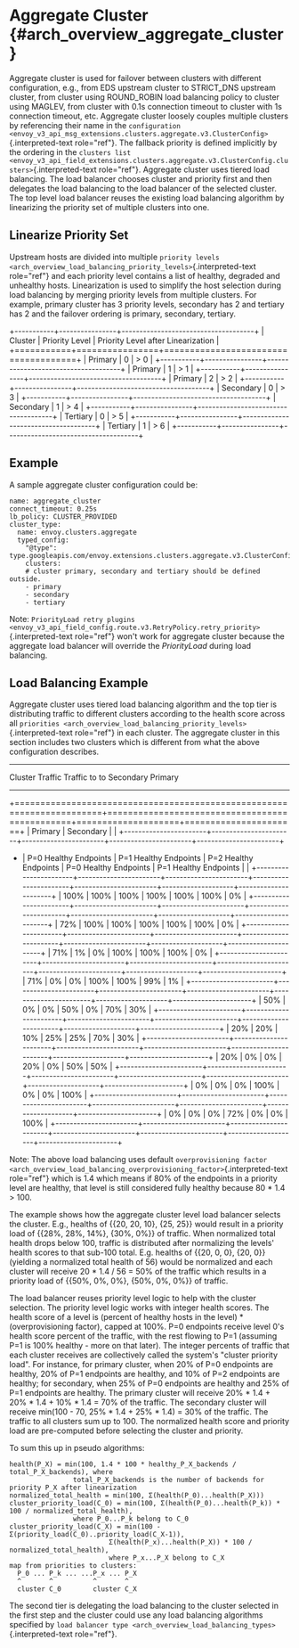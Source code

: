 Aggregate Cluster {#arch_overview_aggregate_cluster}
=================

Aggregate cluster is used for failover between clusters with different
configuration, e.g., from EDS upstream cluster to STRICT_DNS upstream
cluster, from cluster using ROUND_ROBIN load balancing policy to cluster
using MAGLEV, from cluster with 0.1s connection timeout to cluster with
1s connection timeout, etc. Aggregate cluster loosely couples multiple
clusters by referencing their name in the
`configuration <envoy_v3_api_msg_extensions.clusters.aggregate.v3.ClusterConfig>`{.interpreted-text
role="ref"}. The fallback priority is defined implicitly by the ordering
in the
`clusters list <envoy_v3_api_field_extensions.clusters.aggregate.v3.ClusterConfig.clusters>`{.interpreted-text
role="ref"}. Aggregate cluster uses tiered load balancing. The load
balancer chooses cluster and priority first and then delegates the load
balancing to the load balancer of the selected cluster. The top level
load balancer reuses the existing load balancing algorithm by
linearizing the priority set of multiple clusters into one.

Linearize Priority Set
----------------------

Upstream hosts are divided into multiple
`priority levels <arch_overview_load_balancing_priority_levels>`{.interpreted-text
role="ref"} and each priority level contains a list of healthy, degraded
and unhealthy hosts. Linearization is used to simplify the host
selection during load balancing by merging priority levels from multiple
clusters. For example, primary cluster has 3 priority levels, secondary
has 2 and tertiary has 2 and the failover ordering is primary,
secondary, tertiary.

+-----------+----------------+-------------------------------------+
| Cluster   | Priority Level | Priority Level after Linearization  |
+===========+================+=====================================+
| Primary   | 0              | > 0                                 |
+-----------+----------------+-------------------------------------+
| Primary   | 1              | > 1                                 |
+-----------+----------------+-------------------------------------+
| Primary   | 2              | > 2                                 |
+-----------+----------------+-------------------------------------+
| Secondary | 0              | > 3                                 |
+-----------+----------------+-------------------------------------+
| Secondary | 1              | > 4                                 |
+-----------+----------------+-------------------------------------+
| Tertiary  | 0              | > 5                                 |
+-----------+----------------+-------------------------------------+
| Tertiary  | 1              | > 6                                 |
+-----------+----------------+-------------------------------------+

Example
-------

A sample aggregate cluster configuration could be:

``` {.yaml}
name: aggregate_cluster
connect_timeout: 0.25s
lb_policy: CLUSTER_PROVIDED
cluster_type:
  name: envoy.clusters.aggregate
  typed_config:
    "@type": type.googleapis.com/envoy.extensions.clusters.aggregate.v3.ClusterConfig
    clusters:
    # cluster primary, secondary and tertiary should be defined outside.
    - primary
    - secondary
    - tertiary
```

Note:
`PriorityLoad retry plugins <envoy_v3_api_field_config.route.v3.RetryPolicy.retry_priority>`{.interpreted-text
role="ref"} won\'t work for aggregate cluster because the aggregate load
balancer will override the *PriorityLoad* during load balancing.

Load Balancing Example
----------------------

Aggregate cluster uses tiered load balancing algorithm and the top tier
is distributing traffic to different clusters according to the health
score across all
`priorities <arch_overview_load_balancing_priority_levels>`{.interpreted-text
role="ref"} in each cluster. The aggregate cluster in this section
includes two clusters which is different from what the above
configuration describes.

  --------------------------------------------------- --------- -----------
  Cluster                                             Traffic   Traffic to
                                                      to        Secondary
                                                      Primary   

  --------------------------------------------------- --------- -----------

+=======================================================================+===============================================+====================+======================+
\| Primary \| Secondary \| \|
+\-\-\-\-\-\-\-\-\-\-\-\-\-\-\-\-\-\-\-\-\-\--+\-\-\-\-\-\-\-\-\-\-\-\-\-\-\-\-\-\-\-\-\-\--+\-\-\-\-\-\-\-\-\-\-\-\-\-\-\-\-\-\-\-\-\-\--+\-\-\-\-\-\-\-\-\-\-\-\-\-\-\-\-\-\-\-\-\-\--+\-\-\-\-\-\-\-\-\-\-\-\-\-\-\-\-\-\-\-\-\-\--+
+ \| P=0 Healthy Endpoints \| P=1 Healthy Endpoints \| P=2 Healthy
Endpoints \| P=0 Healthy Endpoints \| P=1 Healthy Endpoints \| \|
+\-\-\-\-\-\-\-\-\-\-\-\-\-\-\-\-\-\-\-\-\-\--+\-\-\-\-\-\-\-\-\-\-\-\-\-\-\-\-\-\-\-\-\-\--+\-\-\-\-\-\-\-\-\-\-\-\-\-\-\-\-\-\-\-\-\-\--+\-\-\-\-\-\-\-\-\-\-\-\-\-\-\-\-\-\-\-\-\-\--+\-\-\-\-\-\-\-\-\-\-\-\-\-\-\-\-\-\-\-\-\-\--+\-\-\-\-\-\-\-\-\-\-\-\-\-\-\-\-\-\-\--+\-\-\-\-\-\-\-\-\-\-\-\-\-\-\-\-\-\-\-\-\--+
\| 100% \| 100% \| 100% \| 100% \| 100% \| 100% \| 0% \|
+\-\-\-\-\-\-\-\-\-\-\-\-\-\-\-\-\-\-\-\-\-\--+\-\-\-\-\-\-\-\-\-\-\-\-\-\-\-\-\-\-\-\-\-\--+\-\-\-\-\-\-\-\-\-\-\-\-\-\-\-\-\-\-\-\-\-\--+\-\-\-\-\-\-\-\-\-\-\-\-\-\-\-\-\-\-\-\-\-\--+\-\-\-\-\-\-\-\-\-\-\-\-\-\-\-\-\-\-\-\-\-\--+\-\-\-\-\-\-\-\-\-\-\-\-\-\-\-\-\-\-\--+\-\-\-\-\-\-\-\-\-\-\-\-\-\-\-\-\-\-\-\-\--+
\| 72% \| 100% \| 100% \| 100% \| 100% \| 100% \| 0% \|
+\-\-\-\-\-\-\-\-\-\-\-\-\-\-\-\-\-\-\-\-\-\--+\-\-\-\-\-\-\-\-\-\-\-\-\-\-\-\-\-\-\-\-\-\--+\-\-\-\-\-\-\-\-\-\-\-\-\-\-\-\-\-\-\-\-\-\--+\-\-\-\-\-\-\-\-\-\-\-\-\-\-\-\-\-\-\-\-\-\--+\-\-\-\-\-\-\-\-\-\-\-\-\-\-\-\-\-\-\-\-\-\--+\-\-\-\-\-\-\-\-\-\-\-\-\-\-\-\-\-\-\--+\-\-\-\-\-\-\-\-\-\-\-\-\-\-\-\-\-\-\-\-\--+
\| 71% \| 1% \| 0% \| 100% \| 100% \| 100% \| 0% \|
+\-\-\-\-\-\-\-\-\-\-\-\-\-\-\-\-\-\-\-\-\-\--+\-\-\-\-\-\-\-\-\-\-\-\-\-\-\-\-\-\-\-\-\-\--+\-\-\-\-\-\-\-\-\-\-\-\-\-\-\-\-\-\-\-\-\-\--+\-\-\-\-\-\-\-\-\-\-\-\-\-\-\-\-\-\-\-\-\-\--+\-\-\-\-\-\-\-\-\-\-\-\-\-\-\-\-\-\-\-\-\-\--+\-\-\-\-\-\-\-\-\-\-\-\-\-\-\-\-\-\-\--+\-\-\-\-\-\-\-\-\-\-\-\-\-\-\-\-\-\-\-\-\--+
\| 71% \| 0% \| 0% \| 100% \| 100% \| 99% \| 1% \|
+\-\-\-\-\-\-\-\-\-\-\-\-\-\-\-\-\-\-\-\-\-\--+\-\-\-\-\-\-\-\-\-\-\-\-\-\-\-\-\-\-\-\-\-\--+\-\-\-\-\-\-\-\-\-\-\-\-\-\-\-\-\-\-\-\-\-\--+\-\-\-\-\-\-\-\-\-\-\-\-\-\-\-\-\-\-\-\-\-\--+\-\-\-\-\-\-\-\-\-\-\-\-\-\-\-\-\-\-\-\-\-\--+\-\-\-\-\-\-\-\-\-\-\-\-\-\-\-\-\-\-\--+\-\-\-\-\-\-\-\-\-\-\-\-\-\-\-\-\-\-\-\-\--+
\| 50% \| 0% \| 0% \| 50% \| 0% \| 70% \| 30% \|
+\-\-\-\-\-\-\-\-\-\-\-\-\-\-\-\-\-\-\-\-\-\--+\-\-\-\-\-\-\-\-\-\-\-\-\-\-\-\-\-\-\-\-\-\--+\-\-\-\-\-\-\-\-\-\-\-\-\-\-\-\-\-\-\-\-\-\--+\-\-\-\-\-\-\-\-\-\-\-\-\-\-\-\-\-\-\-\-\-\--+\-\-\-\-\-\-\-\-\-\-\-\-\-\-\-\-\-\-\-\-\-\--+\-\-\-\-\-\-\-\-\-\-\-\-\-\-\-\-\-\-\--+\-\-\-\-\-\-\-\-\-\-\-\-\-\-\-\-\-\-\-\-\--+
\| 20% \| 20% \| 10% \| 25% \| 25% \| 70% \| 30% \|
+\-\-\-\-\-\-\-\-\-\-\-\-\-\-\-\-\-\-\-\-\-\--+\-\-\-\-\-\-\-\-\-\-\-\-\-\-\-\-\-\-\-\-\-\--+\-\-\-\-\-\-\-\-\-\-\-\-\-\-\-\-\-\-\-\-\-\--+\-\-\-\-\-\-\-\-\-\-\-\-\-\-\-\-\-\-\-\-\-\--+\-\-\-\-\-\-\-\-\-\-\-\-\-\-\-\-\-\-\-\-\-\--+\-\-\-\-\-\-\-\-\-\-\-\-\-\-\-\-\-\-\--+\-\-\-\-\-\-\-\-\-\-\-\-\-\-\-\-\-\-\-\-\--+
\| 20% \| 0% \| 0% \| 20% \| 0% \| 50% \| 50% \|
+\-\-\-\-\-\-\-\-\-\-\-\-\-\-\-\-\-\-\-\-\-\--+\-\-\-\-\-\-\-\-\-\-\-\-\-\-\-\-\-\-\-\-\-\--+\-\-\-\-\-\-\-\-\-\-\-\-\-\-\-\-\-\-\-\-\-\--+\-\-\-\-\-\-\-\-\-\-\-\-\-\-\-\-\-\-\-\-\-\--+\-\-\-\-\-\-\-\-\-\-\-\-\-\-\-\-\-\-\-\-\-\--+\-\-\-\-\-\-\-\-\-\-\-\-\-\-\-\-\-\-\--+\-\-\-\-\-\-\-\-\-\-\-\-\-\-\-\-\-\-\-\-\--+
\| 0% \| 0% \| 0% \| 100% \| 0% \| 0% \| 100% \|
+\-\-\-\-\-\-\-\-\-\-\-\-\-\-\-\-\-\-\-\-\-\--+\-\-\-\-\-\-\-\-\-\-\-\-\-\-\-\-\-\-\-\-\-\--+\-\-\-\-\-\-\-\-\-\-\-\-\-\-\-\-\-\-\-\-\-\--+\-\-\-\-\-\-\-\-\-\-\-\-\-\-\-\-\-\-\-\-\-\--+\-\-\-\-\-\-\-\-\-\-\-\-\-\-\-\-\-\-\-\-\-\--+\-\-\-\-\-\-\-\-\-\-\-\-\-\-\-\-\-\-\--+\-\-\-\-\-\-\-\-\-\-\-\-\-\-\-\-\-\-\-\-\--+
\| 0% \| 0% \| 0% \| 72% \| 0% \| 0% \| 100% \|
+\-\-\-\-\-\-\-\-\-\-\-\-\-\-\-\-\-\-\-\-\-\--+\-\-\-\-\-\-\-\-\-\-\-\-\-\-\-\-\-\-\-\-\-\--+\-\-\-\-\-\-\-\-\-\-\-\-\-\-\-\-\-\-\-\-\-\--+\-\-\-\-\-\-\-\-\-\-\-\-\-\-\-\-\-\-\-\-\-\--+\-\-\-\-\-\-\-\-\-\-\-\-\-\-\-\-\-\-\-\-\-\--+\-\-\-\-\-\-\-\-\-\-\-\-\-\-\-\-\-\-\--+\-\-\-\-\-\-\-\-\-\-\-\-\-\-\-\-\-\-\-\-\--+

Note: The above load balancing uses default
`overprovisioning factor <arch_overview_load_balancing_overprovisioning_factor>`{.interpreted-text
role="ref"} which is 1.4 which means if 80% of the endpoints in a
priority level are healthy, that level is still considered fully healthy
because 80 \* 1.4 \> 100.

The example shows how the aggregate cluster level load balancer selects
the cluster. E.g., healths of {{20, 20, 10}, {25, 25}} would result in a
priority load of {{28%, 28%, 14%}, {30%, 0%}} of traffic. When
normalized total health drops below 100, traffic is distributed after
normalizing the levels\' health scores to that sub-100 total. E.g.
healths of {{20, 0, 0}, {20, 0}} (yielding a normalized total health of
56) would be normalized and each cluster will receive 20 \* 1.4 / 56 =
50% of the traffic which results in a priority load of {{50%, 0%, 0%},
{50%, 0%, 0%}} of traffic.

The load balancer reuses priority level logic to help with the cluster
selection. The priority level logic works with integer health scores.
The health score of a level is (percent of healthy hosts in the level)
\* (overprovisioning factor), capped at 100%. P=0 endpoints receive
level 0\'s health score percent of the traffic, with the rest flowing to
P=1 (assuming P=1 is 100% healthy - more on that later). The integer
percents of traffic that each cluster receives are collectively called
the system\'s \"cluster priority load\". For instance, for primary
cluster, when 20% of P=0 endpoints are healthy, 20% of P=1 endpoints are
healthy, and 10% of P=2 endpoints are healthy; for secondary, when 25%
of P=0 endpoints are healthy and 25% of P=1 endpoints are healthy. The
primary cluster will receive 20% \* 1.4 + 20% \* 1.4 + 10% \* 1.4 = 70%
of the traffic. The secondary cluster will receive min(100 - 70, 25% \*
1.4 + 25% \* 1.4) = 30% of the traffic. The traffic to all clusters sum
up to 100. The normalized health score and priority load are
pre-computed before selecting the cluster and priority.

To sum this up in pseudo algorithms:

    health(P_X) = min(100, 1.4 * 100 * healthy_P_X_backends / total_P_X_backends), where 
                    total_P_X_backends is the number of backends for priority P_X after linearization
    normalized_total_health = min(100, Σ(health(P_0)...health(P_X)))
    cluster_priority_load(C_0) = min(100, Σ(health(P_0)...health(P_k)) * 100 / normalized_total_health), 
                    where P_0...P_k belong to C_0
    cluster_priority_load(C_X) = min(100 - Σ(priority_load(C_0)..priority_load(C_X-1)),
                             Σ(health(P_x)...health(P_X)) * 100 / normalized_total_health), 
                             where P_x...P_X belong to C_X
    map from priorities to clusters:
      P_0 ... P_k ... ...P_x ... P_X
      ^       ^          ^       ^
      cluster C_0        cluster C_X

The second tier is delegating the load balancing to the cluster selected
in the first step and the cluster could use any load balancing
algorithms specified by
`load balancer type <arch_overview_load_balancing_types>`{.interpreted-text
role="ref"}.
